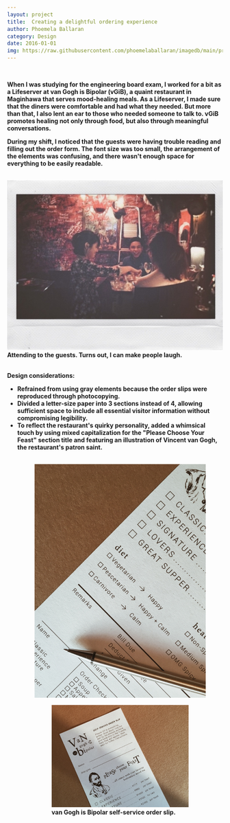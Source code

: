 ```yaml
---
layout: project
title:  Creating a delightful ordering experience
author: Phoemela Ballaran
category: Design
date: 2016-01-01
img: https://raw.githubusercontent.com/phoemelaballaran/imagedb/main/projects/vgib/vgib1.jpg
---
```

<br><b>
  <p>
    When I was studying for the engineering board exam, I worked for a bit as a Lifeserver at van Gogh is Bipolar (vGiB), a quaint restaurant in Maginhawa that serves mood-healing meals. As a Lifeserver, I made sure that the diners were comfortable and had what they needed. But more than that, I also lent an ear to those who needed someone to talk to. vGiB promotes healing not only through food, but also through meaningful conversations.
  </p>
  <p>
    During my shift,  I noticed that the guests were having trouble reading and filling out the order form. The font size was too small, the arrangement of the elements was confusing, and there wasn't enough space for everything to be easily readable.
  </p>
  <br>
    <img src="https://raw.githubusercontent.com/phoemelaballaran/imagedb/main/projects/vgib/vgib3.jpg">
    <figcaption>Attending to the guests. Turns out, I can make people laugh.</figcaption>
  </figure>
  <br>
  <p>Design considerations:
  </p>
  <ul>
    <li>
      Refrained from using gray elements because the order slips were reproduced through photocopying.
    </li>
    <li>
      Divided a letter-size paper into 3 sections instead of 4, allowing sufficient space to include all essential visitor information without compromising legibility.
    </li>
    <li>
      To reflect the restaurant's quirky personality, added a whimsical touch by using mixed capitalization for the "Please Choose Your Feast" section title and featuring an illustration of Vincent van Gogh, the restaurant's patron saint.
    </li>
    <br>
    <figure>
    <img src="https://raw.githubusercontent.com/phoemelaballaran/imagedb/main/projects/vgib/vgib1.jpg">
    <figure>
    <img src="https://raw.githubusercontent.com/phoemelaballaran/imagedb/main/projects/vgib/vgib2.jpg">
    <figcaption>van Gogh is Bipolar self-service order slip.</figcaption>
  </figure>
<br>
